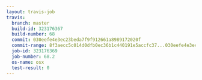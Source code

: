 ```yaml
---
layout: travis-job
travis:
  branch: master
  build-id: 323176367
  build-number: 68
  commit: 030eefe4e3ec23beda7f9f912661a8989172020f
  commit-range: 8f3aecc5c014d0dfb0ec36b1c440191e5accfc37...030eefe4e3ec23beda7f9f912661a8989172020f
  job-id: 323176369
  job-number: 68.2
  os-name: osx
  test-result: 0
---
```

